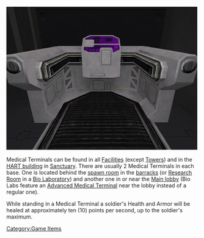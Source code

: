 ![](../images/PSScreenShot0281.jpg "PSScreenShot0281.jpg")

Medical Terminals can be found in all
[Facilities](../locations/Facilities.md) (except [Towers](../locations/Towers.md))
and in the [HART building](../locations/HART_building.md) in
[Sanctuary](../locations/Sanctuary.md). There are usually 2 Medical Terminals
in each base. One is located behind the [spawn
room](spawn_room.md) in the [barracks](../locations/Barracks.md) (or
[Research Room](../locations/Research_Room.md) in a [Bio
Laboratory](../locations/Bio_Laboratory.md)) and another one in or near the
[Main lobby](../locations/Main_lobby.md) (Bio Labs feature an [Advanced
Medical Terminal](Advanced_Medical_Terminal.md) near the lobby
instead of a regular one).

While standing in a Medical Terminal a soldier's Health and Armor will
be healed at approximately ten (10) points per second, up to the
soldier's maximum.

[Category:Game Items](Category:Game_Items.md)
